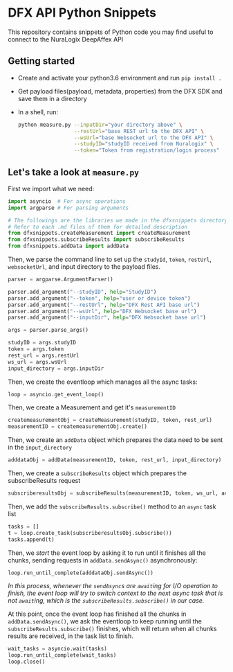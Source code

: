 # DFX API Python Snippets

This repository contains snippets of Python code you may find useful to connect to the
NuraLogix DeepAffex API

## Getting started

* Create and activate your python3.6 environment and run `pip install .`
* Get payload files(payload, metadata, properties) from the DFX SDK and save
  them in a directory
* In a shell, run:

    ```bash
    python measure.py --inputDir="your directory above" \
                      --restUrl="base REST url to the DFX API" \
                      --wsUrl="base Websocket url to the DFX API" \
                      --studyID="studyID received from Nuralogix" \
                      --token="Token from registration/login process"
    ```

## Let's take a look at `measure.py`

First we import what we need:

```python
import asyncio  # For async operations
import argparse # For parsing arguments

# The followings are the libraries we made in the dfxsnippets directory
# Refer to each .md files of them for detailed description
from dfxsnippets.createMeasurement import createMeasurement
from dfxsnippets.subscribeResults import subscribeResults
from dfxsnippets.addData import addData
```

Then, we parse the command line to set up the `studyId`, `token`, `restUrl`,
`websocketUrl`, and input directory to the payload files.

```python
parser = argparse.ArgumentParser()

parser.add_argument("--studyID", help="StudyID")
parser.add_argument("--token", help="user or device token")
parser.add_argument("--restUrl", help="DFX Rest API base url")
parser.add_argument("--wsUrl", help="DFX Websocket base url")
parser.add_argument("--inputDir", help="DFX Websocket base url")

args = parser.parse_args()

studyID = args.studyID
token = args.token
rest_url = args.restUrl
ws_url = args.wsUrl
input_directory = args.inputDir
```

Then, we create the eventloop which manages all the async tasks:

```python
loop = asyncio.get_event_loop()
```

Then, we create a Measurement and get it's `measurementID`

```python
createmeasurementObj = createMeasurement(studyID, token, rest_url)
measurementID = createmeasurementObj.create()
```

Then, we create an `addData` object which prepares the data need to be sent in
the `input_directory`

```python
adddataObj = addData(measurementID, token, rest_url, input_directory)
```

Then, we create a `subscribeResults` object which prepares the subscribeResults
request

```python
subscriberesultsObj = subscribeResults(measurementID, token, ws_url, adddataObj.num_chunks)
```

Then, we add the `subscribeResults.subscribe()` method to an `async` task list

```python
tasks = []
t = loop.create_task(subscriberesultsObj.subscribe())
tasks.append(t)
```

Then, we *start* the event loop by asking it to run until it finishes all the
chunks, sending requests in `addData.sendAsync()` asynchronously:

```python
loop.run_until_complete(adddataObj.sendAsync())
```

*In this process, whenever the `sendAsync`s are `await`ing for I/O operation to
finish, the event loop will try to switch context to the next async task that
is not `await`ing, which is the `subscribeResults.subscribe()` in our case.*

At this point, once the event loop has finished all the chunks in
`addData.sendAsync()`, we ask the eventloop to keep running until the
`subscribeResults.subscribe()` finishes, which will return when all chunks
results are received, in the task list to finish.

```python
wait_tasks = asyncio.wait(tasks)
loop.run_until_complete(wait_tasks)
loop.close()
```

